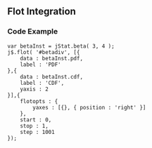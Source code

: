 ## Flot Integration

### Code Example

    var betaInst = jStat.beta( 3, 4 );
    j$.flot( '#betadiv', [{
        data : betaInst.pdf,
        label : 'PDF'
    },{
        data : betaInst.cdf,
        label : 'CDF',
        yaxis : 2
    }],{
        flotopts : {
            yaxes : [{}, { position : 'right' }]
        },
        start : 0,
        stop : 1,
        step : 1001
    });
